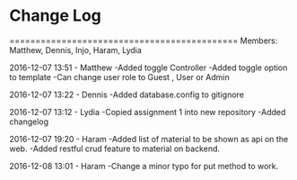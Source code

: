 # Change Log 

============================================
Members: Matthew, Dennis, Injo, Haram, Lydia

2016-12-07 13:51 - Matthew
-Added toggle Controller
-Added toggle option to template
-Can change user role to Guest , User or Admin

2016-12-07 13:22 - Dennis
-Added database.config to gitignore

2016-12-07 13:12 - Lydia
-Copied assignment 1 into new repository
-Added changelog

2016-12-07 19:20 - Haram
-Added list of material to be shown as api on the web.
-Added restful crud feature to material on backend.

2016-12-08 13:01 - Haram
-Change a minor typo for put method to work.